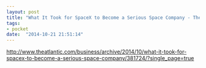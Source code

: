 ```yaml
---
layout: post
title: "What It Took for SpaceX to Become a Serious Space Company - The Atlantic"
tags:
- pocket
date:  "2014-10-21 21:51:14"
---
```


http://www.theatlantic.com/business/archive/2014/10/what-it-took-for-spacex-to-become-a-serious-space-company/381724/?single_page=true

